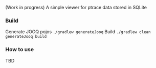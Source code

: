 (Work in progress) A simple viewer for ptrace data stored in SQLite

### Build

Generate JOOQ pojos `./gradlew generateJooq`
Build `./gradlew clean generateJooq build`

### How to use

TBD